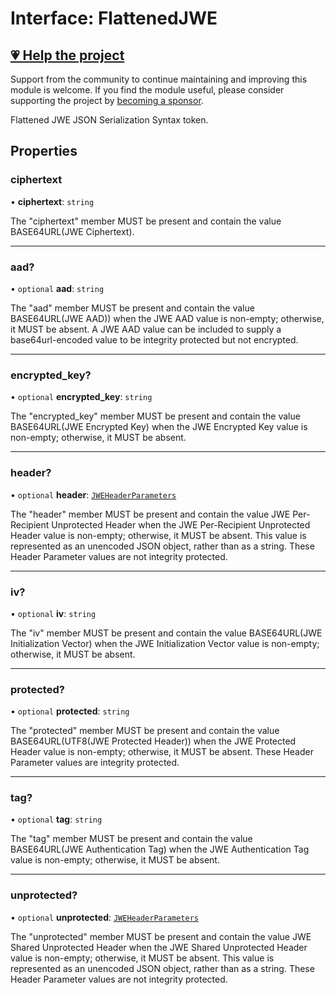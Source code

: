 # Interface: FlattenedJWE

## [💗 Help the project](https://github.com/sponsors/panva)

Support from the community to continue maintaining and improving this module is welcome. If you find the module useful, please consider supporting the project by [becoming a sponsor](https://github.com/sponsors/panva).

Flattened JWE JSON Serialization Syntax token.

## Properties

### ciphertext

• **ciphertext**: `string`

The "ciphertext" member MUST be present and contain the value BASE64URL(JWE Ciphertext).

***

### aad?

• `optional` **aad**: `string`

The "aad" member MUST be present and contain the value BASE64URL(JWE AAD)) when the JWE AAD
value is non-empty; otherwise, it MUST be absent. A JWE AAD value can be included to supply a
base64url-encoded value to be integrity protected but not encrypted.

***

### encrypted\_key?

• `optional` **encrypted\_key**: `string`

The "encrypted_key" member MUST be present and contain the value BASE64URL(JWE Encrypted Key)
when the JWE Encrypted Key value is non-empty; otherwise, it MUST be absent.

***

### header?

• `optional` **header**: [`JWEHeaderParameters`](JWEHeaderParameters.md)

The "header" member MUST be present and contain the value JWE Per- Recipient Unprotected Header
when the JWE Per-Recipient Unprotected Header value is non-empty; otherwise, it MUST be absent.
This value is represented as an unencoded JSON object, rather than as a string. These Header
Parameter values are not integrity protected.

***

### iv?

• `optional` **iv**: `string`

The "iv" member MUST be present and contain the value BASE64URL(JWE Initialization Vector) when
the JWE Initialization Vector value is non-empty; otherwise, it MUST be absent.

***

### protected?

• `optional` **protected**: `string`

The "protected" member MUST be present and contain the value BASE64URL(UTF8(JWE Protected
Header)) when the JWE Protected Header value is non-empty; otherwise, it MUST be absent. These
Header Parameter values are integrity protected.

***

### tag?

• `optional` **tag**: `string`

The "tag" member MUST be present and contain the value BASE64URL(JWE Authentication Tag) when
the JWE Authentication Tag value is non-empty; otherwise, it MUST be absent.

***

### unprotected?

• `optional` **unprotected**: [`JWEHeaderParameters`](JWEHeaderParameters.md)

The "unprotected" member MUST be present and contain the value JWE Shared Unprotected Header
when the JWE Shared Unprotected Header value is non-empty; otherwise, it MUST be absent. This
value is represented as an unencoded JSON object, rather than as a string. These Header
Parameter values are not integrity protected.
